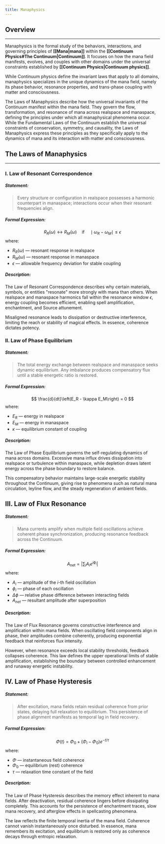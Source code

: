 ```yaml
---
title: Manaphysics
---
```

## Overview
---
Manaphysics is the formal study of the behaviors, interactions, and governing principles of **[[Mana|mana]]** within the **[[Continuum Physics#The Continuum|Continuum]]**. It focuses on how the mana field manifests, evolves, and couples with other domains under the universal constraints established by **[[Continuum Physics|Continuum physics]]**.

While Continuum physics define the invariant laws that apply to all domains, manaphysics specializes in the unique dynamics of the mana field, namely its phase behavior, resonance properties, and trans-phase coupling with matter and consciousness.

The Laws of Manaphysics describe how the universal invariants of the Continuum manifest within the mana field. They govern the flow, transformation, and resonance of mana across realspace and manaspace, defining the principles under which all manaphysical phenomena occur. While the Fundamental Laws of the Continuum establish the universal constraints of conservation, symmetry, and causality, the Laws of Manaphysics express these principles as they specifically apply to the dynamics of mana and its interaction with matter and consciousness.
## The Laws of Manaphysics
---
### I. Law of Resonant Correspondence
##### Statement:
> Every structure or configuration in realspace possesses a harmonic counterpart in manaspace; interactions occur when their resonant frequencies align.
##### Formal Expression:
$$
R_R(\omega)\leftrightarrow R_M(\omega)\quad \text{if} \quad \mid \omega_R-\omega_M \mid \leq \epsilon
$$
where:
- $R_R(\omega)$ — resonant response in realspace
- $R_M(\omega)$ — resonant response in manaspace
- $\epsilon$ — allowable frequency deviation for stable coupling
##### Description:
The Law of Resonant Correspondence describes why certain materials, symbols, or entities "resonate" more strongly with mana than others. When realspace and manaspace harmonics fall within the resonance window $\epsilon$, energy coupling becomes efficient, enabling spell amplification, enchantment, and Source attunement. 

Misaligned resonance leads to dissipation or destructive interference, limiting the reach or stability of magical effects. In essence, coherence dictates potency.
### II. Law of Phase Equilibrium
##### Statement: 
> The total energy exchange between realspace and manaspace seeks dynamic equilibrium. Any imbalance produces compensatory flux until a stable energetic ratio is restored.
##### Formal Expression:
$$
\frac{d}{dt}\left(E_R - \kappa E_M\right) = 0
$$
where:
- $E_R$ — energy in realspace
- $E_M$ — energy in manaspace
- $\kappa$ — equilibrium constant of coupling
##### Description:
The Law of Phase Equilibrium governs the self-regulating dynamics of mana across domains. Excessive mana influx drives dissipation into realspace or turbulence within manaspace, while depletion draws latent energy across the phase boundary to restore balance.

This compensatory behavior maintains large-scale energetic stability throughout the Continuum, giving rise to phenomena such as natural mana circulation, leyline flow, and the steady regeneration of ambient fields.
## III. Law of Flux Resonance
##### Statement:
> Mana currents amplify when multiple field oscillations achieve coherent phase synchronization, producing resonance feedback across the Continuum.
##### Formal Expression:
$$
A_{\text{net}} = \left| \sum_{i} A_i e^{i \phi_i} \right|
$$
where:
- $A_i$ — amplitude of the $i$-th field oscillation
- $\phi_i$ — phase of each oscillation
- $\Delta \phi$ — relative phase difference between interacting fields
- $A_{net}$ — resultant amplitude after superposition
##### Description:
The Law of Flux Resonance governs constructive interference and amplification within mana fields. When oscillating field components align in phase, their amplitudes combine coherently, producing exponential feedback that reinforces flux intensity.

However, when resonance exceeds local stability thresholds, feedback collapses coherence. This law defines the upper operational limits of stable amplification, establishing the boundary between controlled enhancement and runaway energetic instability.
## IV. Law of Phase Hysteresis
##### Statement:
> After excitation, mana fields retain residual coherence from prior states, delaying full relaxation to equilibrium. This persistence of phase alignment manifests as temporal lag in field recovery.
##### Formal Expression:
$$
\Phi(t) = \Phi_0 + (\Phi_i - \Phi_0)e^{-t / \tau}
$$
where:
- $\Phi$ — instantaneous field coherence
- $\Phi_0$ — equilibrium (rest) coherence
- $\tau$ — relaxation time constant of the field
##### Description:
The Law of Phase Hysteresis describes the memory effect inherent to mana fields. After deactivation, residual coherence lingers before dissipating completely. This accounts for the persistence of enchantment traces, slow mana recovery, and afterglow effects in spellcasting phenomena.

The law reflects the finite temporal inertia of the mana field. Coherence cannot vanish instantaneously once disturbed. In essence, mana remembers its excitation, and equilibrium is restored only as coherence decays through entropic relaxation.